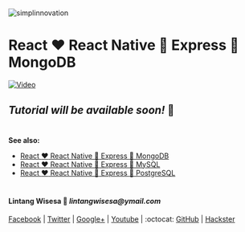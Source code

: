#

![simplinnovation](https://4.bp.blogspot.com/-f7YxPyqHAzY/WJ6VnkvE0SI/AAAAAAAADTQ/0tDQPTrVrtMAFT-q-1-3ktUQT5Il9FGdQCLcB/s350/simpLINnovation1a.png)

# React :heart: React Native :yellow_heart: Express :green_heart: MongoDB

[![Video](https://img.youtube.com/vi/EZNLq3SVdv4/0.jpg)](https://www.youtube.com/watch?v=EZNLq3SVdv4)

## _**Tutorial will be available soon!**_ :pray:

#

__See also:__
- [React :heart: React Native :yellow_heart: Express :green_heart: MongoDB](https://github.com/LintangWisesa/React_RNative_Express_MongoDB)
- [React :heart: React Native :yellow_heart: Express :green_heart: MySQL](https://github.com/LintangWisesa/React_RNative_Express_MySQL)
- [React :heart: React Native :yellow_heart: Express :green_heart: PostgreSQL](https://github.com/LintangWisesa/React_RNative_Express_PostgreSQL)

#

#### Lintang Wisesa :love_letter: _lintangwisesa@ymail.com_

[Facebook](https://www.facebook.com/lintangbagus) |
[Twitter](https://twitter.com/Lintang_Wisesa) |
[Google+](https://plus.google.com/u/0/+LintangWisesa1) |
[Youtube](https://www.youtube.com/user/lintangbagus) | 
:octocat: [GitHub](https://github.com/LintangWisesa) |
[Hackster](https://www.hackster.io/lintangwisesa)